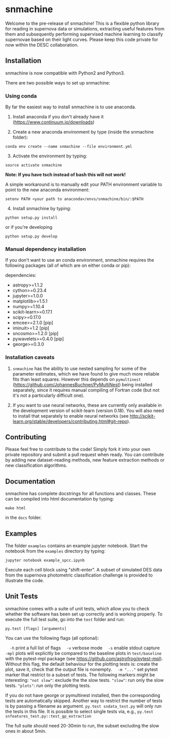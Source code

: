 # snmachine

Welcome to the pre-release of snmachine! This is a flexible python library for reading in supernova data or simulations, extracting useful features from them and subsequently performing supervised machine learning to classify supernovae based on their light curves. Please keep this code private for now within the DESC collaboration.

## Installation

snmachine is now compatible with Python2 and Python3.

There are two possible ways to set up snmachine:

### Using conda

By far the easiest way to install snmachine is to use anaconda.

1) Install anaconda if you don't already have it (https://www.continuum.io/downloads)

2) Create a new anaconda environment by type (inside the snmachine folder):

`conda env create --name snmachine --file environment.yml`

3) Activate the environment by typing:

`source activate snmachine`

**Note: If you have tsch instead of bash this will not work!**

A simple workaround is to manually edit your PATH environment variable to point to the new anaconda environment:

`setenv PATH <your path to anaconda>/envs/snmachine/bin/:$PATH`

4) Install snmachine by typing:

`python setup.py install`

or if you're developing

`python setup.py develop`

### Manual dependency installation

If you don't want to use an conda environment, snmachine requires the following packages (all of which are on either conda or pip):

dependencies:
  - astropy>=1.1.2
  - cython>=0.23.4
  - jupyter>=1.0.0
  - matplotlib>=1.5.1
  - numpy>=1.10.4
  - scikit-learn>=0.17.1
  - scipy>=0.17.0
  - emcee>=2.1.0 [pip]
  - iminuit>=1.2 [pip]
  - sncosmo>=1.2.0 [pip]
  - pywavelets>=0.4.0 [pip]
  - george>=0.3.0

### Installation caveats

1) `snmachine` has the ability to use nested sampling for some of the parameter estimates, which we have found to give much more reliable fits than least squares. However this depends on `pymultinest` (https://github.com/JohannesBuchner/PyMultiNest) being installed separately, since it requires manual compiling of Fortran code (but not it's not a particularly difficult one).

2) If you want to use neural networks, these are currently only available in the development version of scikit-learn (version 0.18). You will also need to install that separately to enable neural networks (see http://scikit-learn.org/stable/developers/contributing.html#git-repo).

## Contributing

Please feel free to contribute to the code! Simply fork it into your own private repository and submit a pull request when ready. You can contribute by adding new dataset-reading methods, new feature extraction methods or new classification algorithms. 

## Documentation

snmachine has complete docstrings for all functions and classes. These can be compiled into html documentation by typing:

`make html`

in the `docs` folder.

## Examples

The folder `examples` contains an example jupyter notebook. Start the notebook from the `examples` directory by typing:

`jupyter notebook example_spcc.ipynb`

Execute each cell block using "shift-enter". A subset of simulated DES data from the supernova photometric classification challenge is provided to illustrate the code.

## Unit Tests

snmachine comes with a suite of unit tests, which allow you to check whether the software has been set up correctly and is working properly. To execute the full test suite, go into the `test` folder and run:

`py.test [flags] [arguments]`

You can use the following flags (all optional):

`  -h`
	print a full list of flags
`  -v`
	verbose mode
`  -s`
	enable stdout capture
`  -mpl`
	plots will explicitly be compared to the baseline plots in `test/baseline` with the pytest-mpl package (see https://github.com/astrofrog/pytest-mpl). Without this flag, the default behaviour for the plotting tests is: create the plot, save it, check that the output file is nonempty.
`  -m "..."`
	set pytest marker that restrict to a subset of tests. The following markers might be interesting:
	`"not slow"`: exclude the the slow tests.
	`"slow"`: run only the slow tests.
	`"plots"`: run only the plotting tests.

If you do not have george or pymultinest installed, then the corresponding tests are automatically skipped.
Another way to restrict the number of tests is by passing a filename as argument. `py.test sndata_test.py` will only run the tests in this file. It is possible to select single tests via, e.g., `py.test snfeatures_test.py::test_gp_extraction`

The full suite should need 20-30min to run, the subset excluding the slow ones in about 5min.
